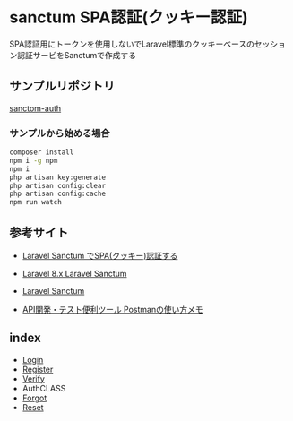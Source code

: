 # sanctum SPA認証(クッキー認証)

SPA認証用にトークンを使用しないでLaravel標準のクッキーベースのセッション認証サービをSanctumで作成する

## サンプルリポジトリ

[sanctom-auth](https://github.com/kohx/sanctom-auth)  

### サンプルから始める場合

```bash
composer install
npm i -g npm
npm i
php artisan key:generate
php artisan config:clear
php artisan config:cache
npm run watch
```

## 参考サイト

- [Laravel Sanctum でSPA(クッキー)認証する](https://qiita.com/ucan-lab/items/3e7045e49658763a9566)
- [Laravel 8.x Laravel Sanctum](https://readouble.com/laravel/8.x/ja/sanctum.html)
- [Laravel Sanctum](https://laravel.com/docs/8.x/sanctum)

- [API開発・テスト便利ツール Postmanの使い方メモ](https://qiita.com/zaburo/items/16ac4189d0d1c35e26d1)

## index

- [Login](/wiki/Login.md)
- [Register](/wiki/Register.md)
- [Verify](/wiki/Verify.md)
- AuthCLASS
- [Forgot](/wiki/Forgot.md)
- [Reset](/wiki/Reset.md)
<!-- - [Vuex](/wiki/Vuex.md) -->
<!-- - [Workbox](/wiki/Workbox.md) -->
<!-- - [Modules](/wiki/Modules.md) -->
<!-- - [Component](/wiki/component.md) -->
<!-- - [Error](/wiki/error.md) -->

<!-- - [injection](/wiki/injection.md) -->
<!-- - [can](/wiki/can.md) -->
